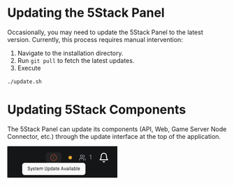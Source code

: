 # Updating the 5Stack Panel

Occasionally, you may need to update the 5Stack Panel to the latest version. Currently, this process requires manual intervention:

1. Navigate to the installation directory.
2. Run `git pull` to fetch the latest updates.
3. Execute

```bash
./update.sh
```

# Updating 5Stack Components

The 5Stack Panel can update its components (API, Web, Game Server Node Connector, etc.) through the update interface at the top of the application.

![Update Notice](./update-notice.png)
